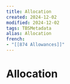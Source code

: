 ```yaml
---
title: Allocation
created: 2024-12-02
modified: 2024-12-02
tags: TBSMetadata
alias: Allocation
french:
- "[[874 Allowances]]"
---
```

# Allocation
